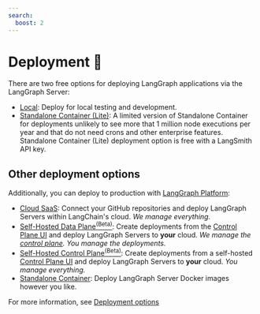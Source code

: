```yaml
---
search:
  boost: 2
---
```


# Deployment 🚀

There are two free options for deploying LangGraph applications via the LangGraph Server:

- [Local](./langgraph-platform/local-server.md): Deploy for local testing and development. 
- [Standalone Container (Lite)](../concepts/langgraph_standalone_container.md): A limited version of Standalone Container for deployments unlikely to see more that 1 million node executions per year and that do not need crons and other enterprise features. Standalone Container (Lite) deployment option is free with a LangSmith API key.

## Other deployment options

Additionally, you can deploy to production with [LangGraph Platform](../concepts/langgraph_platform.md):

- [Cloud SaaS](../concepts/langgraph_cloud.md): Connect your GitHub repositories and deploy LangGraph Servers within LangChain's cloud. *We manage everything.*
- [Self-Hosted Data Plane<sup>(Beta)</sup>](../concepts/langgraph_self_hosted_data_plane.md): Create deployments from the [Control Plane UI](../concepts/langgraph_control_plane.md#control-plane-ui) and deploy LangGraph Servers to **your** cloud. *We manage the [control plane](../concepts/langgraph_control_plane.md). You manage the deployments.*
- [Self-Hosted Control Plane<sup>(Beta)</sup>](../concepts/langgraph_self_hosted_control_plane.md): Create deployments from a self-hosted [Control Plane UI](../concepts/langgraph_control_plane.md#control-plane-ui) and deploy LangGraph Servers to **your** cloud. *You manage everything.*
- [Standalone Container](../concepts/langgraph_standalone_container.md): Deploy LangGraph Server Docker images however you like.

For more information, see [Deployment options](../concepts/deployment_options.md)
